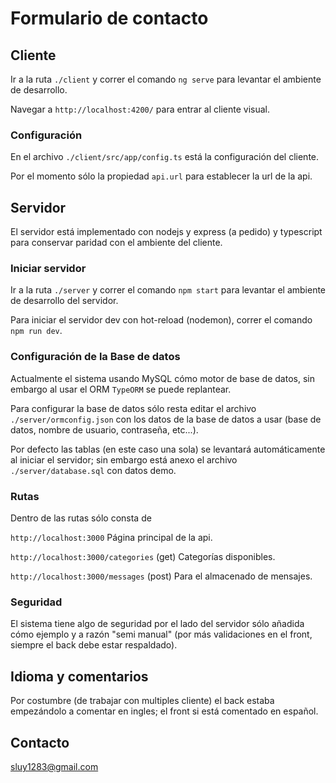 # Formulario de contacto

## Cliente

Ir a la ruta `./client` y correr el comando `ng serve` para levantar el ambiente de desarrollo.

Navegar a `http://localhost:4200/` para entrar al cliente visual.

### Configuración

En el archivo `./client/src/app/config.ts` está la configuración del cliente.

Por el momento sólo la propiedad `api.url` para establecer la url de la api.

## Servidor

El servidor está implementado con nodejs y express (a pedido) y typescript para conservar paridad con el ambiente del cliente.

### Iniciar servidor

Ir a la ruta `./server` y correr el comando `npm start` para levantar el ambiente de desarrollo del servidor.

Para iniciar el servidor dev con hot-reload (nodemon), correr el comando `npm run dev`.

### Configuración de la Base de datos

Actualmente el sistema usando MySQL cómo motor de base de datos, sin embargo al usar el ORM `TypeORM` se puede replantear.

Para configurar la base de datos sólo resta editar el archivo `./server/ormconfig.json` con los datos de la base de datos a usar (base de datos, nombre de usuario, contraseña, etc...).

Por defecto las tablas (en este caso una sola) se levantará automáticamente al iniciar el servidor; sin embargo está anexo el archivo `./server/database.sql` con datos demo.

### Rutas

Dentro de las rutas sólo consta de

`http://localhost:3000` Página principal de la api.

`http://localhost:3000/categories` (get) Categorías disponibles.

`http://localhost:3000/messages` (post) Para el almacenado de mensajes.

### Seguridad

El sistema tiene algo de seguridad por el lado del servidor sólo añadida cómo ejemplo y a razón "semi manual" (por más validaciones en el front, siempre el back debe estar respaldado).

## Idioma y comentarios

Por costumbre (de trabajar con multiples cliente) el back estaba empezándolo a comentar en ingles; el front si está comentado en español.

## Contacto

sluy1283@gmail.com
